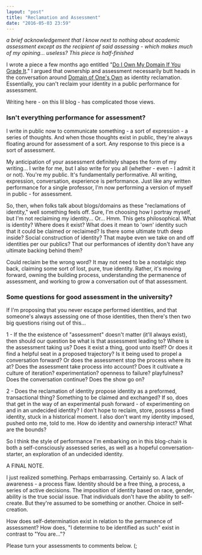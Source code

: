 ```yaml
---
layout: "post"
title: "Reclamation and Assessment"
date: "2016-05-03 23:59"
---
```

_a brief acknowledgement that I know next to nothing about academic assessment except as the recipient of said assessing - which makes much of my opining... useless? This piece is half-finished_

I wrote a piece a few months ago entitled "[Do I Own My Domain If You Grade It](andrewrikard.com/2015-10-23-domain-grade-it.markdown)." I argued that ownership and assessment necessarily butt heads in the conversation around [Domain of One's Own](https://reclaimhosting.com/davidson-domains/) as identity reclamation. Essentially, you can't reclaim your identity in a public performance for assessment.

Writing here - on this lil blog - has complicated those views.

### Isn't everything performance for assessment?

I write in public now to communicate something - a sort of expression - a series of thoughts. And when those thoughts exist in public, they're always floating around for assessment of a sort. Any response to this piece is a sort of assessment.

My anticipation of your assessment definitely shapes the form of my writing... I write for me, but I also write for you all (whether - even - I admit it or not). You're my public. It's fundamentally performative. All writing, expression, conversation, experience is performance. Just like any written performance for a single professor, I'm now performing a version of myself in public - for assessment.

So, then, when folks talk about blogs/domains as these "reclamations of identity," well something feels off. Sure, I'm choosing how I portray myself, but I'm not reclaiming my identity... Or... Hmm. This gets philosophical. What is identity? Where does it exist? What does it mean to 'own' identity such that it could be claimed or reclaimed? Is there some ultimate truth deep inside? Social construction of identity? That maybe even we take on and off identities per our publics? That our performances of identity don't have any ultimate backing behind them?

Could reclaim be the wrong word? It may not need to be a nostalgic step back, claiming some sort of lost, pure, true identity. Rather, it's moving forward, owning the building process, understanding the permanence of assessment, and working to grow a conversation out of that assessment.

### Some questions for good assessment in the university?

If I'm proposing that you never escape performed identities, and that someone's always assessing one of those identities, then there's then two big questions rising out of this...

1 - If the the existence of "assessment" doesn't matter (it'll always exist), then should our question be what is that assessment leading to? Where is the assessment taking us? Does it exist a thing, good unto itself? Or does it find a helpful seat in a proposed trajectory? Is it being used to propel a conversation forward? Or does the assessment stop the process where its at? Does the assessment take process into account? Does it cultivate a culture of iteration? experimentation? openness to failure? playfulness? Does the conversation continue? Does the show go on?

2 - Does the reclamation of identity propose identity as a preformed, transactional thing? Something to be claimed and exchanged? If so, does that get in the way of an experimental push forward - of experimenting on and in an undecided identity? I don't hope to reclaim, store, possess a fixed identity, stuck in a historical moment. I also don't want my identity imposed, pushed onto me, told to me. How do identity and ownership interact? What are the bounds?

So I think the style of performance I'm embarking on in this blog-chain is both a self-consciously assessed series, as well as a hopeful conversation-starter, an exploration of an undecided identity.

A FINAL NOTE.

I just realized something. Perhaps embarrassing. Certainly so. A lack of awareness - a process flaw. Identity should be a free thing, a process, a series of active decisions. The imposition of identity based on race, gender, ability is the true social issue. That individuals don't have the ability to self-create. But they're assumed to be something or another. Choice in self-creation.

How does self-determination exist in relation to the permanence of assessment? How does, "I determine to be identified as such" exist in contrast to "You are..."?

Please turn your assessments to comments below. (;
